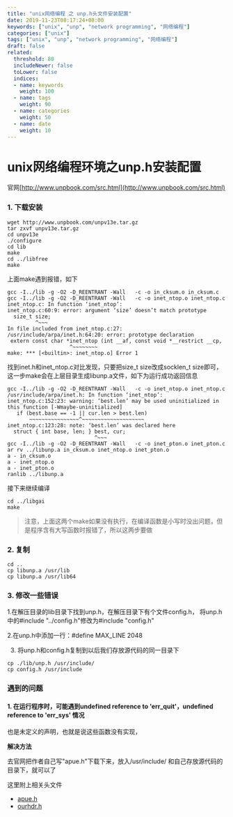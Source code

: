 ```yaml
---
title: "unix网络编程 之 unp.h头文件安装配置"
date: 2019-11-23T08:17:24+08:00
keywords: ["unix", "unp", "network programming", "网络编程"]
categories: ["unix"]
tags: ["unix", "unp", "network programming", "网络编程"]
draft: false
related:
  threshold: 80
  includeNewer: false
  toLower: false
  indices:
  - name: keywords
    weight: 100
  - name: tags
    weight: 90
  - name: categories
    weight: 50
  - name: date
    weight: 10
---
```


unix网络编程环境之unp.h安装配置
====
官网[http://www.unpbook.com/src.html](http://www.unpbook.com/src.html)

### 1. 下载安装
```shell script
wget http://www.unpbook.com/unpv13e.tar.gz
tar zxvf unpv13e.tar.gz
cd unpv13e
./configure
cd lib
make
cd ../libfree
make
```
上面make遇到报错，如下
```shell script
gcc -I../lib -g -O2 -D_REENTRANT -Wall   -c -o in_cksum.o in_cksum.c
gcc -I../lib -g -O2 -D_REENTRANT -Wall   -c -o inet_ntop.o inet_ntop.c
inet_ntop.c: In function ‘inet_ntop’:
inet_ntop.c:60:9: error: argument ‘size’ doesn’t match prototype
  size_t size;
         ^~~~
In file included from inet_ntop.c:27:
/usr/include/arpa/inet.h:64:20: error: prototype declaration
 extern const char *inet_ntop (int __af, const void *__restrict __cp,
                    ^~~~~~~~~
make: *** [<builtin>: inet_ntop.o] Error 1
```
找到inet.h和inet_ntop.c对比发现，只要把size_t size改成socklen_t size即可，
这一步make会在上层目录生成libunp.a文件，如下为运行成功返回信息
```shell script
gcc -I../lib -g -O2 -D_REENTRANT -Wall   -c -o inet_ntop.o inet_ntop.c
/usr/include/arpa/inet.h: In function ‘inet_ntop’:
inet_ntop.c:152:23: warning: ‘best.len’ may be used uninitialized in this function [-Wmaybe-uninitialized]
   if (best.base == -1 || cur.len > best.len)
       ~~~~~~~~~~~~~~~~^~~~~~~~~~~~~~~~~~~~~
inet_ntop.c:123:28: note: ‘best.len’ was declared here
  struct { int base, len; } best, cur;
                            ^~~~
gcc -I../lib -g -O2 -D_REENTRANT -Wall   -c -o inet_pton.o inet_pton.c
ar rv ../libunp.a in_cksum.o inet_ntop.o inet_pton.o
a - in_cksum.o
a - inet_ntop.o
a - inet_pton.o
ranlib ../libunp.a
```
接下来继续编译
```shell script
cd ../libgai
make
```

> 注意，上面这两个make如果没有执行，在编译函数是小写时没出问题，但是程序含有大写函数时报错了，所以这两步要做

### 2. 复制
```shell script
cd ..
cp libunp.a /usr/lib
cp libunp.a /usr/lib64
```

### 3. 修改一些错误
1.在解压目录的lib目录下找到unp.h，在解压目录下有个文件config.h，
将unp.h中的#include "../config.h"修改为#include "config.h"

2.在unp.h中添加一行：#define MAX_LINE 2048

3. 将unp.h和config.h复制到以后我们存放源代码的同一目录下
```shell script
cp ./lib/unp.h /usr/include/
cp config.h /usr/include 
```

### 遇到的问题
#### 1. 在运行程序时，可能遇到undefined reference to 'err_quit'，undefined reference to 'err_sys' 情况
也是未定义的声明，也就是说这些函数没有实现，

**解决方法**

去官网把作者自己写"apue.h"下载下来，放入/usr/include/ 和自己存放源代码的目录下，就可以了

这里附上相关头文件

- [apue.h](/files/apue-h)
- [ourhdr.h](/files/ourhdr-h)

